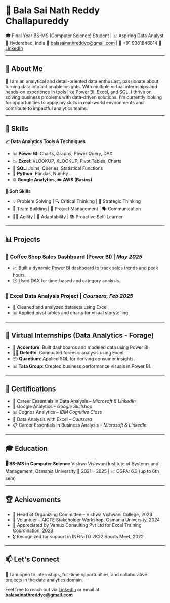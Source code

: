 # 💼 Bala Sai Nath Reddy Challapureddy

🎓 Final Year BS-MS (Computer Science) Student | 📊 Aspiring Data Analyst
📍 Hyderabad, India
📧 [balasainathreddyc@gmail.com](mailto:balasainathreddyc@gmail.com) | 📱 +91 9381846814
🔗 [LinkedIn](http://www.linkedin.com/in/bala-sai-nath-reddy-challapureddy-977724246)

---

## 🚀 About Me

🧩 I am an analytical and detail-oriented data enthusiast, passionate about turning data into actionable insights. With multiple virtual internships and hands-on experience in tools like Power BI, Excel, and SQL, I thrive on solving business problems with data-driven solutions. I'm currently looking for opportunities to apply my skills in real-world environments and contribute to impactful analytics teams.

---

## 🧠 Skills

**📈 Data Analytics Tools & Techniques**

* 📊 **Power BI**: Charts, Graphs, Power Query, DAX
* 📉 **Excel**: VLOOKUP, XLOOKUP, Pivot Tables, Charts
* 🧮 **SQL**: Joins, Queries, Statistical Functions
* 🐍 **Python**: Pandas, NumPy
* 🌐 **Google Analytics**, ☁️ **AWS (Basics)**

**🧰 Soft Skills**

* 💡 Problem Solving | 🔍 Critical Thinking | 🎯 Strategic Thinking
* 👥 Team Building | 📅 Project Management | 🗣️ Communication
* 🤹‍♂️ Agility | 🔄 Adaptability | 📚 Proactive Self-Learner

---

## 📊 Projects

### 📌 Coffee Shop Sales Dashboard (Power BI) | *May 2025*

* 📈 Built a dynamic Power BI dashboard to track sales trends and peak hours.
* 🕒 Used DAX for time-based and category analysis.

### 📌 Excel Data Analysis Project | *Coursera, Feb 2025*

* 🧹 Cleaned and analyzed datasets using Excel.
* 📊 Applied pivot tables and charts for visual storytelling.

---

## 💼 Virtual Internships (Data Analytics - Forage)

* 🧩 **Accenture**: Built dashboards and modeled data using Power BI.
* 🕵️‍♂️ **Deloitte**: Conducted forensic analysis using Excel.
* 📦 **Quantium**: Applied SQL for deriving consumer insights.
* 📊 **Tata Group**: Created business performance visuals in Power BI.

---

## 📜 Certifications

* 📘 Career Essentials in Data Analysis – *Microsoft & LinkedIn*
* 🧠 Google Analytics – *Google Skillshop*
* 📊 Cognos Analytics – *IBM Cognitive Class*
* 📂 Data Analysis with Excel – *Coursera*
* 📋 Career Essentials in Business Analysis – *Microsoft & LinkedIn*

---

## 🎓 Education

**🖥️ BS-MS in Computer Science**
Vishwa Vishwani Institute of Systems and Management, Osmania University
📅 2021 – 2025 | 📈 CGPA: 6.3 (up to 6th sem)

---

## 🏆 Achievements

* 🏅 Head of Organizing Committee – Vishwa Vishwani College, 2023
* 🙋 Volunteer – AICTE Stakeholder Workshop, Osmania University, 2024
* 🧾 Appreciated by Vamux Consulting Pvt Ltd for Excel Training Coordination, 2023
* 🎖️ Recognized for support in INFINiTO 2K22 Sports Meet, 2022

---

## 📫 Let's Connect

💬 I am open to internships, full-time opportunities, and collaborative projects in the data analytics domain.

Feel free to reach out via [LinkedIn](http://www.linkedin.com/in/bala-sai-nath-reddy-challapureddy-977724246) or email at **[balasainathreddyc@gmail.com](mailto:balasainathreddyc@gmail.com)**
